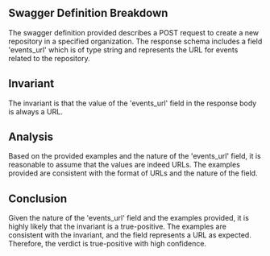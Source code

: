 ## Swagger Definition Breakdown
The swagger definition provided describes a POST request to create a new repository in a specified organization. The response schema includes a field 'events_url' which is of type string and represents the URL for events related to the repository.

## Invariant
The invariant is that the value of the 'events_url' field in the response body is always a URL.

## Analysis
Based on the provided examples and the nature of the 'events_url' field, it is reasonable to assume that the values are indeed URLs. The examples provided are consistent with the format of URLs and the nature of the field.

## Conclusion
Given the nature of the 'events_url' field and the examples provided, it is highly likely that the invariant is a true-positive. The examples are consistent with the invariant, and the field represents a URL as expected. Therefore, the verdict is true-positive with high confidence.

